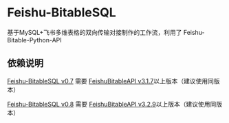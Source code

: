 # Feishu-BitableSQL
基于MySQL+飞书多维表格的双向传输对接制作的工作流，利用了 Feishu-Bitable-Python-API

## 依赖说明

[Feishu-BitableSQL v0.7](https://github.com/BlueSkyXN/Feishu-BitableSQL/releases/tag/0.7) 需要 [FeishuBitableAPI v3.1.7](https://github.com/BlueSkyXN/Feishu-Bitable-Python-API/releases/tag/3.1.7)以上版本（建议使用同版本）

[Feishu-BitableSQL v0.8](https://github.com/BlueSkyXN/Feishu-BitableSQL/releases/tag/0.8) 需要 [FeishuBitableAPI v3.2.9](https://github.com/BlueSkyXN/Feishu-Bitable-Python-API/releases/tag/3.2.9)以上版本（建议使用同版本）

